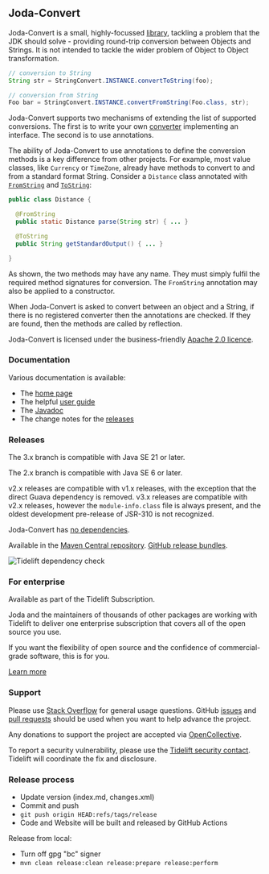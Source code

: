 Joda-Convert
------------

Joda-Convert is a small, highly-focussed [library](https://www.joda.org/joda-convert/apidocs/org.joda.convert/org/joda/convert/StringConvert.html), tackling a problem that the JDK should solve -
providing round-trip conversion between Objects and Strings.
It is not intended to tackle the wider problem of Object to Object transformation.

```java
// conversion to String
String str = StringConvert.INSTANCE.convertToString(foo);

// conversion from String
Foo bar = StringConvert.INSTANCE.convertFromString(Foo.class, str);
```

Joda-Convert supports two mechanisms of extending the list of supported conversions.
The first is to write your own [converter](https://www.joda.org/joda-convert/apidocs/org.joda.convert/org/joda/convert/TypedStringConverter.html) implementing an interface.
The second is to use annotations.

The ability of Joda-Convert to use annotations to define the conversion methods is a key difference from other projects.
For example, most value classes, like `Currency` or `TimeZone`, already have methods
to convert to and from a standard format String.
Consider a `Distance` class annotated with
[`FromString`](https://www.joda.org/joda-convert/apidocs/org.joda.convert/org/joda/convert/FromString.html) and
[`ToString`](https://www.joda.org/joda-convert/apidocs/org.joda.convert/org/joda/convert/ToString.html):

```java
public class Distance {

  @FromString
  public static Distance parse(String str) { ... }

  @ToString
  public String getStandardOutput() { ... }

}
```

As shown, the two methods may have any name. They must simply fulfil the required method signatures for conversion.
The `FromString` annotation may also be applied to a constructor.

When Joda-Convert is asked to convert between an object and a String, if there is no registered converter
then the annotations are checked. If they are found, then the methods are called by reflection.

Joda-Convert is licensed under the business-friendly [Apache 2.0 licence](https://www.joda.org/joda-convert/licenses.html).


### Documentation
Various documentation is available:

* The [home page](https://www.joda.org/joda-convert/)
* The helpful [user guide](https://www.joda.org/joda-convert/userguide.html)
* The [Javadoc](https://www.joda.org/joda-convert/apidocs/index.html)
* The change notes for the [releases](https://www.joda.org/joda-convert/changes-report.html)


### Releases
The 3.x branch is compatible with Java SE 21 or later.

The 2.x branch is compatible with Java SE 6 or later.

v2.x releases are compatible with v1.x releases, with the exception that the direct Guava dependency is removed.
v3.x releases are compatible with v2.x releases, however the `module-info.class` file is always present,
and the oldest development pre-release of JSR-310 is not recognized.

Joda-Convert has [no dependencies](dependencies.html).

Available in the [Maven Central repository](https://search.maven.org/search?q=g:org.joda%20AND%20a:joda-convert&core=gav).
[GitHub release bundles](https://github.com/JodaOrg/joda-convert/releases).

![Tidelift dependency check](https://tidelift.com/badges/github/JodaOrg/joda-convert)


### For enterprise
Available as part of the Tidelift Subscription.

Joda and the maintainers of thousands of other packages are working with Tidelift to deliver one enterprise subscription that covers all of the open source you use.

If you want the flexibility of open source and the confidence of commercial-grade software, this is for you.

[Learn more](https://tidelift.com/subscription/pkg/maven-org-joda-joda-convert?utm_source=maven-org-joda-joda-convert&utm_medium=github)


### Support
Please use [Stack Overflow](https://stackoverflow.com/search?q=joda-convert) for general usage questions.
GitHub [issues](https://github.com/JodaOrg/joda-convert/issues) and [pull requests](https://github.com/JodaOrg/joda-convert/pulls)
should be used when you want to help advance the project.

Any donations to support the project are accepted via [OpenCollective](https://opencollective.com/joda).

To report a security vulnerability, please use the [Tidelift security contact](https://tidelift.com/security).
Tidelift will coordinate the fix and disclosure.


### Release process

* Update version (index.md, changes.xml)
* Commit and push
* `git push origin HEAD:refs/tags/release`
* Code and Website will be built and released by GitHub Actions

Release from local:

* Turn off gpg "bc" signer
* `mvn clean release:clean release:prepare release:perform`

